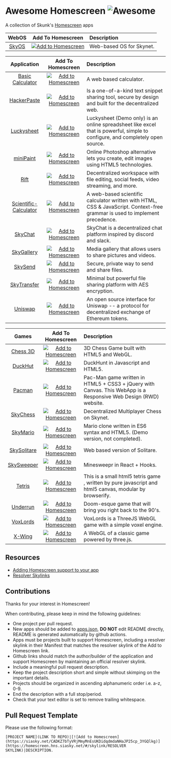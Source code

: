 # Awesome Homescreen ![Awesome](https://cdn.rawgit.com/sindresorhus/awesome/d7305f38d29fed78fa85652e3a63e154dd8e8829/media/badge.svg)

A collection of Skunk's [Homescreen](https://docs.siasky.net/integrations/homescreen) apps

| WebOS | Add To Homescreen | Description |
| :---: | :---------------: | :---------- |
|[SkyOS](https://github.com/redsolver)|[![Add to Homescreen](https://siasky.net/CADKZ7bTyVRjMmyMnEsUKDidqdmdaNHaJP25cp_3YGQlkg)](https://homescreen.hns.siasky.net/#/skylink/fAQt_1QDswGHfiGcMU70FcnAJIsMFcEz-qDbHTuJPgrBbA)|Web-based OS for Skynet.

| Application | Add To Homescreen | Description |
| :---------: | :---------------: | :---------- |
|[Basic Calculator](https://github.com/Doppy12345/Calculator)|[![Add to Homescreen](https://siasky.net/CADKZ7bTyVRjMmyMnEsUKDidqdmdaNHaJP25cp_3YGQlkg)](https://homescreen.hns.siasky.net/#/skylink/AQAGUouhot5ni_x0-NEKfQiEliOaiXUaEDY6FleNJsQ_kA)|A web based calculator.
|[HackerPaste](https://github.com/harej/hackerpaste)|[![Add to Homescreen](https://siasky.net/CADKZ7bTyVRjMmyMnEsUKDidqdmdaNHaJP25cp_3YGQlkg)](https://homescreen.hns.siasky.net/#/skylink/_AGCc4-wHTEscwQXTox_95VsHjl-GEwrc7rxGhMXCPStRg)|Is a one-of-a-kind text snippet sharing tool, secure by design and built for the decentralized web.
|[Luckysheet](https://github.com/mengshukeji/Luckysheet)|[![Add to Homescreen](https://siasky.net/CADKZ7bTyVRjMmyMnEsUKDidqdmdaNHaJP25cp_3YGQlkg)](https://homescreen.hns.siasky.net/#/skylink/EADnlXoc12LEl8qrW5hi299C-T87OgHLt4TitCGHz24sVw)|Luckysheet (Demo only) is an online spreadsheet like excel that is powerful, simple to configure, and completely open source.
|[miniPaint](https://github.com/viliusle/miniPaint)|[![Add to Homescreen](https://siasky.net/CADKZ7bTyVRjMmyMnEsUKDidqdmdaNHaJP25cp_3YGQlkg)](https://homescreen.hns.siasky.net/#/skylink/FADH7_3zsv63F3yvEy5U9OJ8vRpGI-Hb6djT6LB8r3JlpA)|Online Photoshop alternative lets you create, edit images using HTML5 technologies.
|[Rift](https://github.com/riftdweb/rift)|[![Add to Homescreen](https://siasky.net/CADKZ7bTyVRjMmyMnEsUKDidqdmdaNHaJP25cp_3YGQlkg)](https://homescreen.hns.siasky.net/#/skylink/EAD7S3bPStozkTtNtzPwFZ2flVP8r2ZXsfyk31Uw4DdOvA)|Decentralized workspace with file editing, social feeds, video streaming, and more.
|[Scientific-Calculator](https://github.com/wahaaabello/scientific-calculator)|[![Add to Homescreen](https://siasky.net/CADKZ7bTyVRjMmyMnEsUKDidqdmdaNHaJP25cp_3YGQlkg)](https://homescreen.hns.siasky.net/#/skylink/AQAnLl4CdbO58-RQonia4vkiy_xC47ObCWqxRSn_jFw7EA)|A web-based scientific calculator written with HTML, CSS & JavaScript. Context-free grammar is used to implement precedence.
|[SkyChat](https://github.com/redsolver/SkyChat)|[![Add to Homescreen](https://siasky.net/CADKZ7bTyVRjMmyMnEsUKDidqdmdaNHaJP25cp_3YGQlkg)](https://homescreen.hns.siasky.net/#/skylink/NAAa5PaPLSnOLbZawBVR1nXKBKfpwV7-1eqq90IsUWe7uw)|SkyChat is a decentralized chat platform inspired by discord and slack.
|[SkyGallery](https://github.com/Delivator/SkyGallery)|[![Add to Homescreen](https://siasky.net/CADKZ7bTyVRjMmyMnEsUKDidqdmdaNHaJP25cp_3YGQlkg)](https://homescreen.hns.siasky.net/#/skylink/AQBj5IcVxgwD4uXJTYC2RqA65daWMNyIDwzif-elDRfuag)|Media gallery that allows users to share pictures and videos.
|[SkySend](https://github.com/redsolver/skysend)|[![Add to Homescreen](https://siasky.net/CADKZ7bTyVRjMmyMnEsUKDidqdmdaNHaJP25cp_3YGQlkg)](https://homescreen.hns.siasky.net/#/skylink/AQDikuO5szw9nTHZvvm0jT_iwRIJ74UqyvReNwHePAkqBQ)|Secure, private way to send and share files.
|[SkyTransfer](https://github.com/kamy22/skytransfer)|[![Add to Homescreen](https://siasky.net/CADKZ7bTyVRjMmyMnEsUKDidqdmdaNHaJP25cp_3YGQlkg)](https://homescreen.hns.siasky.net/#/skylink/AQAJGCmM4njSUoFx-YNm64Zgea8QYRo-kHHf3Vht04mYBQ)|Minimal but powerful file sharing platform with AES encryption.
|[Uniswap](https://github.com/Uniswap/interface)|[![Add to Homescreen](https://siasky.net/CADKZ7bTyVRjMmyMnEsUKDidqdmdaNHaJP25cp_3YGQlkg)](https://homescreen.hns.siasky.net/#/skylink/OAATgfw9igDV45sy9JVkEcLP2-fG049F8Bmkgt3_KVVG7Q)|An open source interface for Uniswap -- a protocol for decentralized exchange of Ethereum tokens.

| Games | Add To Homescreen | Description |
| :---: | :---------------: | :---------- |
|[Chess 3D](https://github.com/FrenchYann/Chess3D)|[![Add to Homescreen](https://siasky.net/CADKZ7bTyVRjMmyMnEsUKDidqdmdaNHaJP25cp_3YGQlkg)](https://homescreen.hns.siasky.net/#/skylink/GABOrzJon-Yq0mpeZgPrI7-4AIWdd3m2xnh7sUn5wfTXCg)|3D Chess Game built with HTML5 and WebGL.
|[DuckHut](https://github.com/MattSurabian/DuckHunt-JS)|[![Add to Homescreen](https://siasky.net/CADKZ7bTyVRjMmyMnEsUKDidqdmdaNHaJP25cp_3YGQlkg)](https://homescreen.hns.siasky.net/#/skylink/AACZtsENph46a9J76iZLsYiicnvSVWHbbI9rYv6HiclQVg)|DuckHunt in Javascript and HTML5.
|[Pacman](https://github.com/luciopanepinto/pacman)|[![Add to Homescreen](https://siasky.net/CADKZ7bTyVRjMmyMnEsUKDidqdmdaNHaJP25cp_3YGQlkg)](https://homescreen.hns.siasky.net/#/skylink/_AgROblixmfuihDeteR9EC1h3HFMRNy-kbdoOmKvUMNd1Q)|Pac-Man game written in HTML5 + CSS3 + jQuery with Canvas. This WebApp is a Responsive Web Design (RWD) website.
|[SkyChess](https://github.com/redsolver/skychess)|[![Add to Homescreen](https://siasky.net/CADKZ7bTyVRjMmyMnEsUKDidqdmdaNHaJP25cp_3YGQlkg)](https://homescreen.hns.siasky.net/#/skylink/CACo3iCoq51KaiI4zD6y6w1xee-929Nwtlb7DWUyl9FxNQ)|Decentralized Multiplayer Chess on Skynet.
|[SkyMario](https://github.com/JuniorTour/es6-mario)|[![Add to Homescreen](https://siasky.net/CADKZ7bTyVRjMmyMnEsUKDidqdmdaNHaJP25cp_3YGQlkg)](https://homescreen.hns.siasky.net/#/skylink/_BWkC67WtxSZb0FjKZgJDKicUQV_YC97ez6rjDdd216pqA)|Mario clone written in ES6 syntax and HTML5. (Demo version, not completed).
|[SkySolitare](https://github.com/MrBomar/solitare3)|[![Add to Homescreen](https://siasky.net/CADKZ7bTyVRjMmyMnEsUKDidqdmdaNHaJP25cp_3YGQlkg)](https://homescreen.hns.siasky.net/#/skylink/HAAkG9yNbizNH7_4RT2vh45vToQb5emjRkJV4NXaOjgI8w)|Web based version of Solitare.
|[SkySweeper](https://github.com/ShizukuIchi/minesweeper)|[![Add to Homescreen](https://siasky.net/CADKZ7bTyVRjMmyMnEsUKDidqdmdaNHaJP25cp_3YGQlkg)](https://homescreen.hns.siasky.net/#/skylink/_ABMRO8tMiwlJSrPaZx1qNRqwRcSwSbL7s_tRCjuI-3yQA)|Minesweepr in React + Hooks.
|[Tetris](https://github.com/sandywalker/Tetris)|[![Add to Homescreen](https://siasky.net/CADKZ7bTyVRjMmyMnEsUKDidqdmdaNHaJP25cp_3YGQlkg)](https://homescreen.hns.siasky.net/#/skylink/AQAsx-sJzPsPitiWX4Y-p5Kvy8pBKx3rHut6-tY5SAWLzg)|This is a small html5 tetris game , written by pure javascript and html5 canvas, modular by browserify.|
|[Underrun](https://github.com/phoboslab/underrun)|[![Add to Homescreen](https://siasky.net/CADKZ7bTyVRjMmyMnEsUKDidqdmdaNHaJP25cp_3YGQlkg)](https://homescreen.hns.siasky.net/#/skylink/vAGlaIKEao3axLJLWJIUk_BGRvs22WrGmSS1P3Lo3-Sk7Q)| Doom-esque game that will bring you right back to the 90's.
|[VoxLords](https://github.com/Lallassu/VoxLords)|[![Add to Homescreen](https://siasky.net/CADKZ7bTyVRjMmyMnEsUKDidqdmdaNHaJP25cp_3YGQlkg)](https://homescreen.hns.siasky.net/#/skylink/HAE8TUMjKIC8XUT8DgGnFIKNWjz5AAs8-hDw3-_a0jub2A) | VoxLords is a ThreeJS WebGL game with a simple voxel engine.
|[X-Wing](https://github.com/amilajack/xwing)|[![Add to Homescreen](https://siasky.net/CADKZ7bTyVRjMmyMnEsUKDidqdmdaNHaJP25cp_3YGQlkg)](https://homescreen.hns.siasky.net/#/skylink/EACXzs0a5cRTncUdlDBR7pVNH2GE8SYJo1Og7eW4BC0Zyg)|A WebGL of a classic game powered by three.js.

## Resources

- [Adding Homescreen support to your app](https://docs.siasky.net/integrations/homescreen/adding-homescreen-support-to-an-app)
- [Resolver Skylinks](https://docs.siasky.net/skynet-topics/resolver-skylinks#web-tools)

## Contributions

Thanks for your interest in Homescreen!

When contributing, please keep in mind the following guidelines:

- One project per pull request.
- New apps should be added to [apps.json](./src/apps.json), **DO NOT** edit README directly, README is generated automatically by github actions.
- Apps must be projects built to support Homescreen, including a resolver skylink in their Manifest that matches the resolver skylink of the Add to Homescreen link.
- Github links should match the author/builder of the application and support Homescreen by maintaining an official resolver skylink.
- Include a meaningful pull request description.
- Keep the project description short and simple without skimping on the important details.
- Projects should be organized in ascending alphanumeric order i.e. a-z, 0-9.
- End the description with a full stop/period.
- Check that your text editor is set to remove trailing whitespace.

## Pull Request Template

Please use the following format:

`[PROJECT NAME](LINK TO REPO)|[![Add to Homescreen](https://siasky.net/CADKZ7bTyVRjMmyMnEsUKDidqdmdaNHaJP25cp_3YGQlkg)](https://homescreen.hns.siasky.net/#/skylink/RESOLVER SKYLINK)|DESCRIPTION.`
